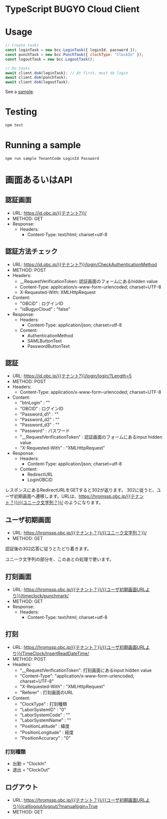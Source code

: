 # TypeScript BUGYO Cloud Client

# Usage

```js
// Create tasks
const loginTask = new bcc.LoginTask({ loginId, password });
const punchTask = new bcc.PunchTask({ clockType: "ClockIn" });
const logoutTask = new bcc.LogoutTask();

// Do tasks
await client.doA(loginTask); // At first, must do login
await client.doA(punchTask);
await client.doA(logoutTask);
```

See a [sample](/scripts/sample.js).

# Testing

```bash
npm test
```

# Running a sample

```bash
npm run sample TenantCode LoginId Password
```




# 画面あるいはAPI

## 認証画面

* URL: https://id.obc.jp/{{テナント?}}/
* METHOD: GET
* Response:
  * Headers:
    * Content-Type: text/html; charset=utf-8


## 認証方法チェック

* URL: https://id.obc.jp/{{テナント?}}/login/CheckAuthenticationMethod
* METHOD: POST
* Headers:
  * __RequestVerificationToken: 認証画面のフォームにあるhidden value
  * Content-Type: application/x-www-form-urlencoded; charset=UTF-8
  * X-Requested-With: XMLHttpRequest
* Content:
  * "OBCiD" : ログインID
  * "isBugyoCloud" : "false"
* Response:
  * Headers:
    * Content-Type: application/json; charset=utf-8
  * Content:
    * AuthenticationMethod
    * SAMLButtonText
    * PasswordButtonText


## 認証

* URL: https://id.obc.jp/{{テナント?}}/login/login/?Length=5
* METHOD: POST
* Headers:
  * Content-Type: application/x-www-form-urlencoded; charset=UTF-8
* Content:
  * "btnLogin" : ""
  * "OBCID" : ログインID
  * "Password_d1" : ""
  * "Password_d2" : ""
  * "Password_d3" : ""
  * "Password" : パスワード
  * "__RequestVerificationToken" : 認証画面のフォームにあるinput hidden value
  * "X-Requested-With" : "XMLHttpRequest"
* Response:
  * Headers:
    * Content-Type: application/json; charset=utf-8
  * Content:
    * RedirectURL
    * LoginOBCiD


レスポンスにあるRedirectURLをGETすると302が返ります。
302に従うと、ユーザ初期画面へ遷移します。URLは、https://hromssp.obc.jp/{{テナント？}}/{{ユニーク文字列？}}/ のようになります。

## ユーザ初期画面

* URL: https://hromssp.obc.jp/{{テナント？}}/{{ユニーク文字列？}}/
* METHOD: GET

認証後の302応答に従うとたどり着きます。

ユニーク文字列の部分を、このあとの処理で使います。


## 打刻画面

* URL: https://hromssp.obc.jp/{{テナント？}}/{{ユーザ初期画面URLより}}/timeclock/punchmark/
* METHOD: GET
* Response:
  * Headers:
    * Content-Type: text/html; charset=utf-8



## 打刻

* URL: https://hromssp.obc.jp/{{テナント？}}/{{ユーザ初期画面URLより}}/TimeClock/InsertReadDateTime/
* METHOD: POST
* Headers:
  * "__RequestVerificationToken": 打刻画面にあるinput hidden value
  * "Content-Type": "application/x-www-form-urlencoded; charset=UTF-8"
  * "X-Requested-With" : "XMLHttpRequest"
  * "Referer" : 打刻画面のURL
* Content:
  * "ClockType" : 打刻種類
  * "LaborSystemID" : "0"
  * "LaborSystemCode" : ""
  * "LaborSystemName" : ""
  * "PositionLatitude" : 緯度
  * "PositionLongitude" : 経度
  * "PositionAccuracy" : "0"

### 打刻種類

* 出勤 = "ClockIn"
* 退出 = "ClockOut"



## ログアウト

* URL: https://hromssp.obc.jp/{{テナント？}}/{{ユーザ初期画面URLより}}/calllogout/logout/?manuallogin=True
* METHOD: GET

